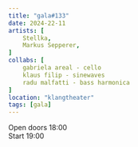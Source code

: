 ```yaml
---
title: "gala#133"
date: 2024-22-11
artists: [
  	Stellka, 
 	Markus Sepperer, 
]
collabs: [
	gabriela areal - cello
	klaus filip - sinewaves
	radu malfatti - bass harmonica
]
location: "klangtheater"
tags: [gala]
---
```

Open doors 18:00  
Start 19:00
